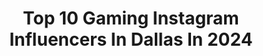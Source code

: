 ---
title: Top 10 Gaming Instagram Influencers In Dallas In 2024
description: >-
  Find top gaming Instagram influencers in Dallas in 2024. Most popular hashtags: #gaming #dallas #gamer #twitch.
platform: Instagram
hits: 17
text_top: Analyze the top-rated Instagram accounts on inBeat.
text_bottom: Our platform has 17 Instagram influencers like this in Dallas, United States for you to contact.
profiles:
  - username: "infernotheconnect"
    fullname: >-
      Robert Rangel
    bio: >-
      DJ Inferno | Music Curator | Producer
    location: "United States"
    followers: 61257
    engagement: 29
    commentsToLikes: 0.059008
    id: ck5zsy6cazeh70i14elah1q07
    verified: false
    hashtags: "#valorantbrasil, #valorantgame, #valorantgameplay, #valorantcosplay"
  - username: "aanderson300"
    fullname: >-
      Andrew Anderson
    bio: >-
      I 🎳. Member of Team USA, Representing the best country and brands in the world! Michigan based, world traveler. 🌎 Always Chase YOUR Dreams!
    location: "United States"
    followers: 19128
    engagement: 560
    commentsToLikes: 0.008386
    id: ck6u20okfp0kx0j71c9fo2dtv
    verified: false
    hashtags: "#h5g, #ndobowling, #saganossteakhouse, #brandsofbrunswick"
  - username: "brandyn.with.a.y"
    fullname: >-
      Brandyn
    bio: >-
      28 🇺🇸/🏴󠁧󠁢󠁳󠁣󠁴󠁿 They/Them Cosplay 🤡 Kawaii 💖 Gamer 🎮 Current Cosplay Project: Astarion (Baldur's Gate III) Next Con: 🤷🏼
    location: "United States"
    followers: 3355
    engagement: 712
    commentsToLikes: 0.105374
    id: ck8td4ngm1urq0j78rza8gvan
    verified: false
    hashtags: "#finalfantasy, #selkie, #gaming, #link"
  - username: "_itspear"
    fullname: >-
      Pear
    bio: >-
      📍Dallas, TX. || 🖨 get my and my wife’s prints on Etsy 📦||
    location: "United States"
    followers: 12575
    engagement: 1662
    commentsToLikes: 0.038538
    id: ck9woutks6oht0j7844ceidvo
    verified: false
    hashtags: "#playstation, #artistsoninstagram, #zelda, #instaart"
  - username: "widowontwitch"
    fullname: >-
      widow
    bio: >-
      I do the 🎮 for a living. @Twitch Partner. Content Creator for @gengesports 📧 widow@clovertalent.gg Austin, TX 📍
    location: "United States"
    followers: 9976
    engagement: 233
    commentsToLikes: 0.046961
    id: ckrzf012qlltp0j23jel4lp82
    verified: false
    hashtags: "#twitchstreamer, #twitch, #rocketleaguememes, #streamsetup"
  - username: "mistress_chief"
    fullname: >-
      🌺Mistress Chief🌺
    bio: >-
      Just another Halo collector... Move along Spartan Email for business inquires
    location: "United States"
    followers: 17533
    engagement: 890
    commentsToLikes: 0.030867
    id: ck14i3kladguv0i19jobczjpq
    verified: false
    hashtags: "#nerd, #smile, #nerdgirl, #youtube"
  - username: "parkerjjames"
    fullname: >-
      Parker James
    bio: >-
      StEvEn is CEO of Dino Club TikTok ~ parker_james parkerjames@outshinetalent.com P.O. Box 64 Lillian,Texas 76061
    location: "United States"
    followers: 588422
    engagement: 469
    commentsToLikes: 0.004656
    id: ck0txcwkgis7x0i19eq6chce7
    verified: false
    hashtags: "#reels, #dallas, #lifestyle, #music"
  - username: "vonterashaad"
    fullname: >-
      Prince Of The South 👑, B.S.
    bio: >-
      📍#HTX #SUAlumnus #GradStudent #TSU #Stylist #Model #ContentCreator #CreativeDirector #PR #AllThingsMedia
    location: "United States"
    followers: 21148
    engagement: 263
    commentsToLikes: 0.106019
    id: ck15sguqtcxli0i19340wvuew
    verified: false
    hashtags: "#fashion, #funny, #love, #status"
  - username: "dreamhackcsgo"
    fullname: >-
      DreamHack CSGO
    bio: >-
      All DreamHack CS:GO action all the time! #DHOpen #DHMasters #DHShowdown
    location: "United States"
    followers: 44270
    engagement: 308
    commentsToLikes: 0.010908
    id: ck0tudto56rii0i19w0gzp3bb
    verified: true
    hashtags: "#dh, #gaming, #esports, #dreamhackcsgo"
  - username: "thetaffetadarling"
    fullname: >-
      Taffeta Darling🖤🦇💛
    bio: >-
      She/Her Fangirls Live Streams Internationally Published Comic Cataloger Cosplay Rad Shirts Faves: #Tolkien #Batman #KurtRussell Latest video linked 👇
    location: "United States"
    followers: 7183
    engagement: 637
    commentsToLikes: 0.064559
    id: ck8t4buzy67b80j78ymajjgzf
    verified: false
    hashtags: "#girlsinglasses, #christmasmovie, #cosplaylove, #hello"
---